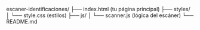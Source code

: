 escaner-identificaciones/
├── index.html          (tu página principal)
├── styles/
│   └── style.css       (estilos)
├── js/
│   └── scanner.js      (lógica del escáner)
└── README.md
